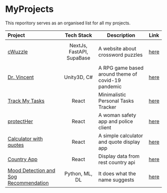 # MyProjects
This reporitory serves as an organised list for all my projects.

|Project|Tech Stack|Description|Link|
|:-|:-:|-|:-:|
|||||
|[cWuzzle](https://cwuzzle.netlify.app/)|NextJs, FastAPI, SupaBase|A website about crossword puzzles|[here](https://cwuzzle.netlify.app/)|
|||||
|[Dr. Vincent](https://github.com/sanskaromar/Dr.Vincent)|Unity3D, C#|A RPG game based around theme of covid-19 pandemic|[here](https://github.com/sanskaromar/Dr.Vincent)|
|[Track My Tasks](https://track-my-tasks.netlify.app/todo)|React|Minimalistic Personal Tasks Tracker|[here](https://track-my-tasks.netlify.app/todo)|
|[protectHer](https://github.com/Arver24/protectHER)|React|A woman safety app and police client|[here](https://github.com/Arver24/protectHER)|
|[Calculator with quotes](https://calculator-with-quotes.netlify.app/)|React|A simple calculator and quote display app|[here](https://github.com/sanskaromar/calculator-with-quotes)|
|[Country App](https://country-app-nextjs.netlify.app/)|React|Display data from rest country api|[here](https://gitlab.com/sanskar_omar/country-app-with-next-js)|
|[Mood Detection and Sog Recommendation](https://github.com/sanskaromar/mood-detection-and-song-recommendation)|Python, ML, DL| It does what the name suggests|[here](https://github.com/sanskaromar/mood-detection-and-song-recommendation)|
